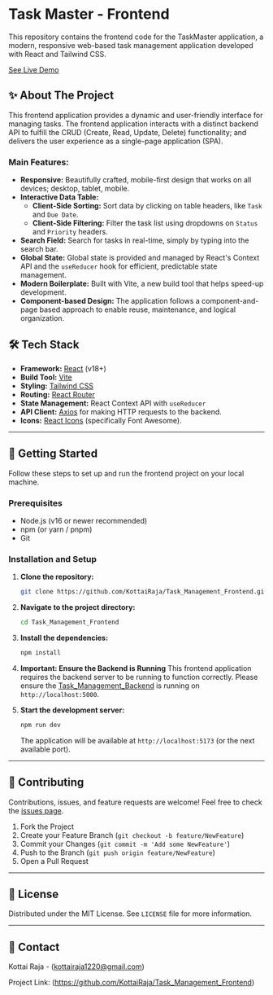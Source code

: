 # Task Master - Frontend

This repository contains the frontend code for the TaskMaster application, a modern, responsive web-based task management application developed with React and Tailwind CSS.

[See Live Demo](https://task-management-frontend-pied-nu.vercel.app/)

## ✨ About The Project

This frontend application provides a dynamic and user-friendly interface for managing tasks. The frontend application interacts with a distinct backend API to fulfill the CRUD (Create, Read, Update, Delete) functionality; and delivers the user experience as a single-page application (SPA).

### Main Features:

*   **Responsive:** Beautifully crafted, mobile-first design that works on all devices; desktop, tablet, mobile.
*   **Interactive Data Table:** 
    *   **Client-Side Sorting:** Sort data by clicking on table headers, like `Task` and `Due Date`.
    *   **Client-Side Filtering:** Filter the task list using dropdowns on `Status` and `Priority` headers.
*   **Search Field:** Search for tasks in real-time, simply by typing into the search bar.
*   **Global State:** Global state is provided and managed by React's Context API and the `useReducer` hook for efficient, predictable state management.
*   **Modern Boilerplate:** Built with Vite, a new build tool that helps speed-up development.
*   **Component-based Design:** The application follows a component-and-page based approach to enable reuse, maintenance, and logical organization.

## 🛠️ Tech Stack

*   **Framework:** [React](https://reactjs.org/) (v18+)
*   **Build Tool:** [Vite](https://vitejs.dev/)
*   **Styling:** [Tailwind CSS](https://tailwindcss.com/)
*   **Routing:** [React Router](https://reactrouter.com/)
*   **State Management:** React Context API with `useReducer`
*   **API Client:** [Axios](https://axios-http.com/) for making HTTP requests to the backend.
*   **Icons:** [React Icons](https://react-icons.github.io/react-icons/) (specifically Font Awesome).

---

## 🚀 Getting Started

Follow these steps to set up and run the frontend project on your local machine.

### Prerequisites

*   Node.js (v16 or newer recommended)
*   npm (or yarn / pnpm)
*   Git

### Installation and Setup

1.  **Clone the repository:**
    ```bash
    git clone https://github.com/KottaiRaja/Task_Management_Frontend.git
    ```

2.  **Navigate to the project directory:**
    ```bash
    cd Task_Management_Frontend
    ```

3.  **Install the dependencies:**
    ```bash
    npm install
    ```

4.  **Important: Ensure the Backend is Running**
    This frontend application requires the backend server to be running to function correctly. Please ensure the [Task_Management_Backend](https://github.com/KottaiRaja/Task_Management_Backend) is running on `http://localhost:5000`.

5.  **Start the development server:**
    ```bash
    npm run dev
    ```
    The application will be available at `http://localhost:5173` (or the next available port).

---

## 🤝 Contributing

Contributions, issues, and feature requests are welcome! Feel free to check the [issues page](https://github.com/KottaiRaja/Task_Management_Frontend/issues).

1.  Fork the Project
2.  Create your Feature Branch (`git checkout -b feature/NewFeature`)
3.  Commit your Changes (`git commit -m 'Add some NewFeature'`)
4.  Push to the Branch (`git push origin feature/NewFeature`)
5.  Open a Pull Request

---

## 📜 License

Distributed under the MIT License. See `LICENSE` file for more information.

---

## 📧 Contact

Kottai Raja - (kottairaja1220@gmail.com)

Project Link: (https://github.com/KottaiRaja/Task_Management_Frontend)
